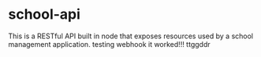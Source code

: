 # school-api
This is a RESTful API built in node that exposes resources used by a school management application.
testing webhook
it worked!!!
ttggddr
